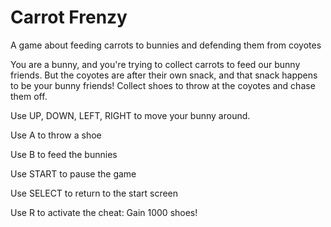 # Carrot Frenzy
A game about feeding carrots to bunnies and defending them from coyotes

You are a bunny, and you're trying to collect carrots to feed our bunny friends. But the coyotes are after their own snack, and that snack happens to be your bunny friends! Collect shoes to throw at the coyotes and chase them off.

Use UP, DOWN, LEFT, RIGHT to move your bunny around.

Use A to throw a shoe

Use B to feed the bunnies

Use START to pause the game

Use SELECT to return to the start screen

Use R to activate the cheat: Gain 1000 shoes!
